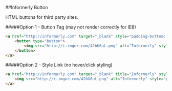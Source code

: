 ##Informerly Button

HTML buttons for third party sites. 


#####Option 1 - Button Tag (may not render correctly for IE8)
```html
<a href="http://informerly.com" target="_blank" style="padding-bottom: 5px;" title="Informerly">
	<button type="button">
		<img src="http://i.imgur.com/42bU6uL.png" alt="Informerly" style="padding: 1px 1px 2px 1px;">
	</button>
</a>
```

#####Option 2 - Style Link (no hover/click styling)
```html
<a href="http://informerly.com" target="_blank" title="Informerly" style="font: bold 11px Arial; text-decoration: none; background-color: #EEEEEE; color: #333333; padding: 6px; border: 1px solid #CCCCCC; -moz-border-radius: 4px; border-radius: 4px;">
	<img src="http://i.imgur.com/42bU6uL.png" alt="Informerly" style="padding-bottom: 2px;">
</a>
```